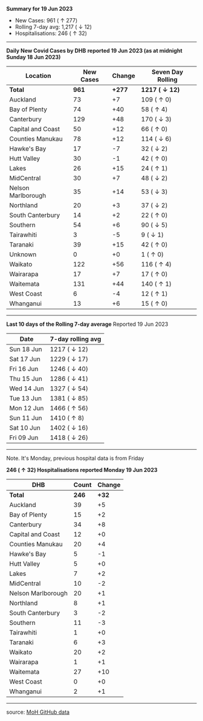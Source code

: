 **Summary for 19 Jun 2023**
* New Cases: 961 ( ↑ 277)
* Rolling 7-day avg: 1,217 ( ↓ 12)
* Hospitalisations: 246 ( ↑ 32)

---

**Daily New Covid Cases by DHB**
**reported 19 Jun 2023 (as at midnight Sunday 18 Jun 2023)**

| Location           | New Cases   | Change   | Seven Day Rolling   |
|--------------------|-------------|----------|---------------------|
| **Total**          | **961**     | **+277** | **1217 ( ↓ 12)**    |
| Auckland           | 73          | +7       | 109 ( ↑ 0)          |
| Bay of Plenty      | 74          | +40      | 58 ( ↑ 4)           |
| Canterbury         | 129         | +48      | 170 ( ↓ 3)          |
| Capital and Coast  | 50          | +12      | 66 ( ↑ 0)           |
| Counties Manukau   | 78          | +12      | 114 ( ↓ 6)          |
| Hawke's Bay        | 17          | -7       | 32 ( ↓ 2)           |
| Hutt Valley        | 30          | -1       | 42 ( ↑ 0)           |
| Lakes              | 26          | +15      | 24 ( ↑ 1)           |
| MidCentral         | 30          | +7       | 48 ( ↓ 2)           |
| Nelson Marlborough | 35          | +14      | 53 ( ↓ 3)           |
| Northland          | 20          | +3       | 37 ( ↓ 2)           |
| South Canterbury   | 14          | +2       | 22 ( ↑ 0)           |
| Southern           | 54          | +6       | 90 ( ↓ 5)           |
| Tairawhiti         | 3           | -5       | 9 ( ↓ 1)            |
| Taranaki           | 39          | +15      | 42 ( ↑ 0)           |
| Unknown            | 0           | +0       | 1 ( ↑ 0)            |
| Waikato            | 122         | +56      | 116 ( ↑ 4)          |
| Wairarapa          | 17          | +7       | 17 ( ↑ 0)           |
| Waitemata          | 131         | +44      | 140 ( ↑ 1)          |
| West Coast         | 6           | -4       | 12 ( ↑ 1)           |
| Whanganui          | 13          | +6       | 15 ( ↑ 0)           |

---

**Last 10 days of the Rolling 7-day average**
Reported 19 Jun 2023

| Date       | 7-day rolling avg   |
|------------|---------------------|
| Sun 18 Jun | 1217 ( ↓ 12)        |
| Sat 17 Jun | 1229 ( ↓ 17)        |
| Fri 16 Jun | 1246 ( ↓ 40)        |
| Thu 15 Jun | 1286 ( ↓ 41)        |
| Wed 14 Jun | 1327 ( ↓ 54)        |
| Tue 13 Jun | 1381 ( ↓ 85)        |
| Mon 12 Jun | 1466 ( ↑ 56)        |
| Sun 11 Jun | 1410 ( ↑ 8)         |
| Sat 10 Jun | 1402 ( ↓ 16)        |
| Fri 09 Jun | 1418 ( ↓ 26)        |

---

Note. It's Monday, previous hospital data is from Friday

**246 ( ↑ 32) Hospitalisations reported Monday 19 Jun 2023**

| DHB                | Count   | Change   |
|--------------------|---------|----------|
| **Total**          | **246** | **+32**  |
| Auckland           | 39      | +5       |
| Bay of Plenty      | 15      | +2       |
| Canterbury         | 34      | +8       |
| Capital and Coast  | 12      | +0       |
| Counties Manukau   | 20      | +4       |
| Hawke's Bay        | 5       | -1       |
| Hutt Valley        | 5       | +0       |
| Lakes              | 7       | +2       |
| MidCentral         | 10      | -2       |
| Nelson Marlborough | 20      | +1       |
| Northland          | 8       | +1       |
| South Canterbury   | 3       | -2       |
| Southern           | 11      | -3       |
| Tairawhiti         | 1       | +0       |
| Taranaki           | 6       | +3       |
| Waikato            | 20      | +2       |
| Wairarapa          | 1       | +1       |
| Waitemata          | 27      | +10      |
| West Coast         | 0       | +0       |
| Whanganui          | 2       | +1       |

---

source: [MoH GitHub data](https://github.com/minhealthnz/nz-covid-data)

